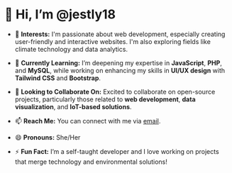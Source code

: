 # 👋 Hi, I’m @jestly18

- 👀 **Interests:** I'm passionate about web development, especially creating user-friendly and interactive websites. I'm also exploring fields like climate technology and data analytics.
  
- 🌱 **Currently Learning:** I’m deepening my expertise in **JavaScript**, **PHP**, and **MySQL**, while working on enhancing my skills in **UI/UX design** with **Tailwind CSS** and **Bootstrap**.

- 💞️ **Looking to Collaborate On:** Excited to collaborate on open-source projects, particularly those related to **web development**, **data visualization**, and **IoT-based solutions**.

- 📫 **Reach Me:** You can connect with me via [email](mailto:moralesjestly7@gmail.com).

- 😄 **Pronouns:** She/Her

- ⚡ **Fun Fact:** I’m a self-taught developer and I love working on projects that merge technology and environmental solutions!

